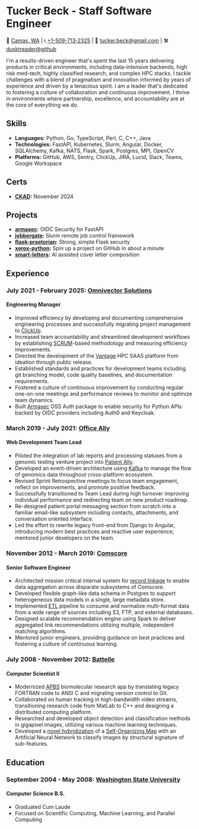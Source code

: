# Tucker Beck - Staff Software Engineer

📍 [Camas, WA](https://goo.gl/maps/zgVAgxrRwfM1EPpf9) | 📞 [+1-509-713-2325](tel:+15097132325) | 📧 [tucker.beck@gmail.com](mailto:tucker.beck@gmail.com) | 🛠 [dusktreader@github](https://github.com/dusktreader)

I'm a results-driven engineer that's spent the last 15 years delivering products in
critical environments, including data-intensive backends, high risk med-tech, highly
classified research, and complex HPC stacks. I tackle challenges with a blend of
pragmatism and innovation informed by years of experience and driven by a tenacious
spirit. I am a leader that's dedicated to fostering a culture of collaboration and
continuous improvement. I thrive in environments where partnership, excellence, and
accountability are at the core of everything we do.


## Skills

- **Languages:** Python, Go, TypeScript, Perl, C, C++, Java
- **Technologies:** FastAPI, Kubernetes, Slurm, Angular, Docker, SQLAlchemy, Kafka, NATS, Flask, Spark, Postgres, MPI, OpenCV
- **Platforms:** GitHub, AWS, Sentry, ClickUp, JIRA, Lucid, Slack, Teams, Google Workspace


## Certs

- **[CKAD](https://ti-user-certificates.s3.amazonaws.com/e0df7fbf-a057-42af-8a1f-590912be5460/ffc1c3da-f2eb-4056-ad55-2030dde6eb86-tucker-beck-4c813b35-c62b-4ba4-aa4f-39e8bf55a42f-certificate.pdf):** November 2024


## Projects

- **[armasec](https://github.com/omnivector-solutions/armasec):** OIDC Security for FastAPI
- **[jobbergate](https://github.com/omnivector-solutions/jobbergate):** Slurm remote job control framework
- **[flask-praetorian](https://github.com/dusktreader/flask-praetorian):** Strong, simple Flask security
- **[xerox-python](https://github.com/dusktreader/xerox-python):** Spin up a project on GitHub in about a minute
- **[smart-letters](https://github.com/dusktreader/smart-letters):** AI assisted cover letter composition


## Experience

### July 2021 - February 2025: [Omnivector Solutions](https://omnivector.ai/)
#### Engineering Manager

- Improved efficiency by developing and documenting comprehensive engineering processes and successfully migrating project management to [ClickUp](https://clickup.com/).
- Increased team accountability and streamlined development workflows by establishing [SCRUM](https://scrum.org/)-based methodology and measuring efficiency improvements.
- Directed the development of the [Vantage](https://vantagecompute.ai/) HPC SAAS platform from ideation through public release.
- Established standards and practices for development teams including git branching model, code quality baselines, and documentation requirements.
- Fostered a culture of continuous improvement by conducting regular one-on-one meetings and performance reviews to monitor and optimize team dynamics.
- Built [Armasec](https://github.com/omnivector-solutions/armasec) OSS Auth package to enable security for Python APIs backed by OIDC providers including Auth0 and Keycloak.


### March 2019 - July 2021: [Office Ally](https://cms.officeally.com/)
#### Web Development Team Lead

- Piloted the integration of lab reports and processing statuses from a genomic testing venture project into [Patient Ally](https://www.patientally.com/).
- Developed an event-driven architecture using [Kafka](https://kafka.apache.org/) to manage the flow of genomics data throughout cross-platform ecosystem.
- Revised Sprint Retrospective meetings to focus team engagement, reflect on improvements, and promote positive feedback.
- Successfully transitioned to Team Lead during high turnover improving individual performance and redirecting team on new product roadmap.
- Re-designed patient portal messaging section from scratch into a familiar email-like subsystem including contacts, attachments, and conversation oriented interface.
- Led the effort to rewrite legacy front-end from Django to Angular, introducing modern best practices and reactive user experience; mentored junior developers on the team.


### November 2012 - March 2019: [Comscore](https://www.comscore.com/)
#### Senior Software Engineer

- Architected mission critical internal system for [record linkage](https://en.m.wikipedia.org/wiki/Record_linkage) to enable data aggregation across disparate subsystems of Comscore.
- Developed flexible graph-like data schema in Postgres to support heterogeneous data models in a single, large metadata store.
- Implemented [ETL](https://aws.amazon.com/what-is/etl/) pipeline to consume and normalize multi-format data from a wide range of sources including S3, FTP, and external databases.
- Designed scalable recommendation engine using Spark to deliver aggregated link recommendations utilizing multiple, independent matching algorithms.
- Mentored junior engineers, providing guidance on best practices and fostering a culture of continuous learning.


### July 2008 - November 2012: [Battelle](https://www.battelle.org/)
#### Computer Scientist II

- Modernized [APBS](https://github.com/Electrostatics/apbs) biomolecular research app by translating legacy FORTRAN code to ANSI C and migrating version control to Git.
- Collaborated on human tracking in high-bandwidth video streams, transitioning research code from MatLab to C++ and designing a distributed computing platform.
- Researched and developed object detection and classification methods in gigapixel images, utilizing various machine learning techniques.
- Developed a [novel hybridization](https://github.com/dusktreader/somtk) of a [Self-Organizing Map](https://en.wikipedia.org/wiki/Self-organizing_map) with an Artificial Neural Network to classify images by structural signature of sub-features.


## Education

### September 2004 - May 2008: [Washington State University](https://wsu.edu/)

#### Computer Science B.S.

- Graduated Cum Laude
- Focused on Scientific Computing, Machine Learning, and Parallel Computing
